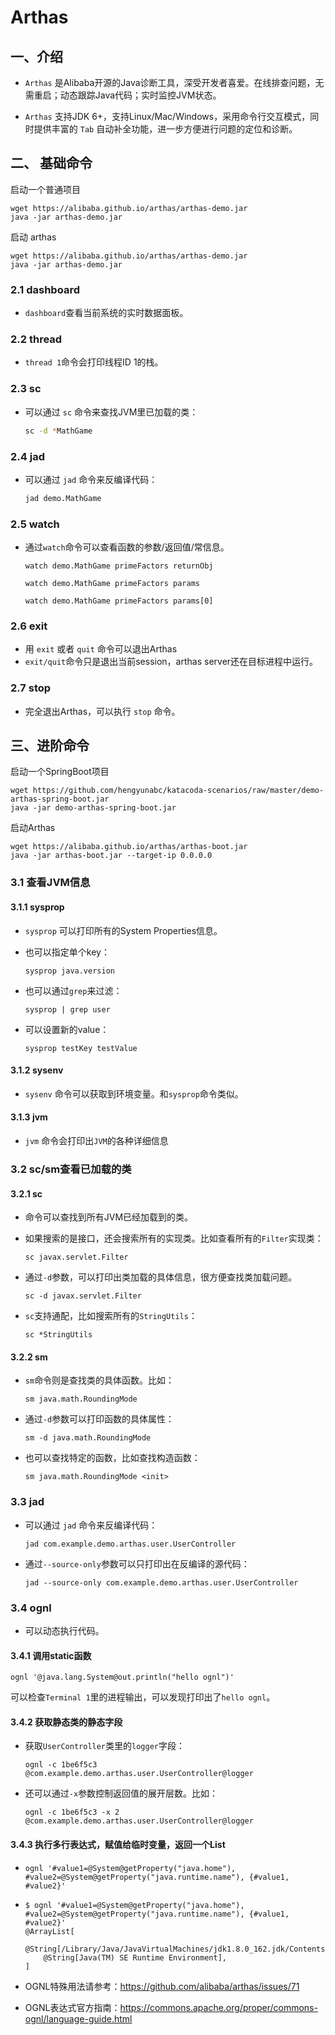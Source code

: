 # Arthas

## 一、介绍

* `Arthas` 是Alibaba开源的Java诊断工具，深受开发者喜爱。在线排查问题，无需重启；动态跟踪Java代码；实时监控JVM状态。

* `Arthas` 支持JDK 6+，支持Linux/Mac/Windows，采用命令行交互模式，同时提供丰富的 `Tab` 自动补全功能，进一步方便进行问题的定位和诊断。

## 二、 基础命令

启动一个普通项目

```
wget https://alibaba.github.io/arthas/arthas-demo.jar
java -jar arthas-demo.jar
```

启动 arthas

```
wget https://alibaba.github.io/arthas/arthas-demo.jar
java -jar arthas-demo.jar
```

### 2.1 dashboard

* `dashboard`查看当前系统的实时数据面板。

### 2.2 thread

*  `thread 1`命令会打印线程ID 1的栈。

### 2.3 sc

* 可以通过 `sc` 命令来查找JVM里已加载的类：

  ```sh
  sc -d *MathGame
  ```

### 2.4 jad

* 可以通过 `jad` 命令来反编译代码：

  ```sh
  jad demo.MathGame
  ```

### 2.5 watch

* 通过`watch`命令可以查看函数的参数/返回值/常信息。

  ```
  watch demo.MathGame primeFactors returnObj
  ```

  ```
  watch demo.MathGame primeFactors params
  ```

  ```
  watch demo.MathGame primeFactors params[0]
  ```

### 2.6 exit

* 用 `exit` 或者 `quit` 命令可以退出Arthas
* `exit/quit`命令只是退出当前session，arthas server还在目标进程中运行。

### 2.7 stop

* 完全退出Arthas，可以执行 `stop` 命令。

## 三、进阶命令

启动一个SpringBoot项目

```
wget https://github.com/hengyunabc/katacoda-scenarios/raw/master/demo-arthas-spring-boot.jar
java -jar demo-arthas-spring-boot.jar
```

启动Arthas

```
wget https://alibaba.github.io/arthas/arthas-boot.jar
java -jar arthas-boot.jar --target-ip 0.0.0.0
```

### 3.1 查看JVM信息

#### 3.1.1 sysprop

* `sysprop` 可以打印所有的System Properties信息。

* 也可以指定单个key：

  ```
  sysprop java.version
  ```

* 也可以通过`grep`来过滤： 

  ```
  sysprop | grep user
  ```

* 可以设置新的value： 

  ```
  sysprop testKey testValue
  ```

#### 3.1.2 sysenv

* `sysenv` 命令可以获取到环境变量。和`sysprop`命令类似。

#### 3.1.3 jvm

* `jvm` 命令会打印出`JVM`的各种详细信息

### 3.2 sc/sm查看已加载的类

#### 3.2.1 sc

* 命令可以查找到所有JVM已经加载到的类。

* 如果搜索的是接口，还会搜索所有的实现类。比如查看所有的`Filter`实现类：

  ```
  sc javax.servlet.Filter
  ```

* 通过`-d`参数，可以打印出类加载的具体信息，很方便查找类加载问题。

  ```
  sc -d javax.servlet.Filter
  ```

* `sc`支持通配，比如搜索所有的`StringUtils`：

  ```
  sc *StringUtils
  ```

#### 3.2.2 sm

* `sm`命令则是查找类的具体函数。比如：

  ```
  sm java.math.RoundingMode
  ```
  
* 通过`-d`参数可以打印函数的具体属性：

  ```
  sm -d java.math.RoundingMode
  ```

* 也可以查找特定的函数，比如查找构造函数：

  ```
  sm java.math.RoundingMode <init>
  ```

### 3.3 jad

* 可以通过 `jad` 命令来反编译代码：

  ```
  jad com.example.demo.arthas.user.UserController
  ```

* 通过`--source-only`参数可以只打印出在反编译的源代码：

  ```
  jad --source-only com.example.demo.arthas.user.UserController
  ```

### 3.4 ognl

* 可以动态执行代码。

#### 3.4.1 调用static函数

```
ognl '@java.lang.System@out.println("hello ognl")'
```

可以检查`Terminal 1`里的进程输出，可以发现打印出了`hello ognl`。

#### 3.4.2  获取静态类的静态字段

* 获取`UserController`类里的`logger`字段：

  ```
  ognl -c 1be6f5c3 @com.example.demo.arthas.user.UserController@logger
  ```

* 还可以通过`-x`参数控制返回值的展开层数。比如：

  ```
  ognl -c 1be6f5c3 -x 2 @com.example.demo.arthas.user.UserController@logger
  ```

#### 3.4.3  执行多行表达式，赋值给临时变量，返回一个List

* ```
  ognl '#value1=@System@getProperty("java.home"), #value2=@System@getProperty("java.runtime.name"), {#value1, #value2}'
  ```

* ```
  $ ognl '#value1=@System@getProperty("java.home"), #value2=@System@getProperty("java.runtime.name"), {#value1, #value2}'
  @ArrayList[
      @String[/Library/Java/JavaVirtualMachines/jdk1.8.0_162.jdk/Contents/Home/jre],
      @String[Java(TM) SE Runtime Environment],
  ]
  ```

* OGNL特殊用法请参考：https://github.com/alibaba/arthas/issues/71
* OGNL表达式官方指南：https://commons.apache.org/proper/commons-ognl/language-guide.html
